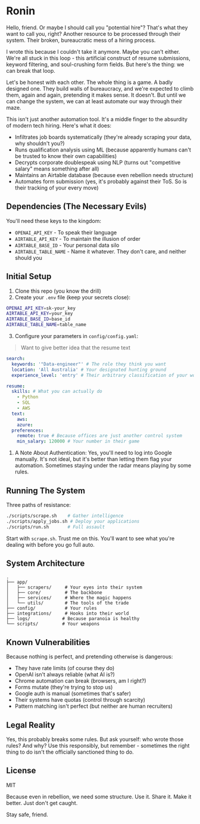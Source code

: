 # Ronin

Hello, friend. Or maybe I should call you "potential hire"? That's what they want to call you, right? Another resource to be processed through their system. Their broken, bureaucratic mess of a hiring process.

I wrote this because I couldn't take it anymore. Maybe you can't either. We're all stuck in this loop - this artificial construct of resume submissions, keyword filtering, and soul-crushing form fields. But here's the thing: we can break that loop.

Let's be honest with each other. The whole thing is a game. A badly designed one. They build walls of bureaucracy, and we're expected to climb them, again and again, pretending it makes sense. It doesn't. But until we can change the system, we can at least automate our way through their maze.

This isn't just another automation tool. It's a middle finger to the absurdity of modern tech hiring. Here's what it does:

- Infiltrates job boards systematically (they're already scraping your data, why shouldn't you?)
- Runs qualification analysis using ML (because apparently humans can't be trusted to know their own capabilities)
- Decrypts corporate doublespeak using NLP (turns out "competitive salary" means something after all)
- Maintains an Airtable database (because even rebellion needs structure)
- Automates form submission (yes, it's probably against their ToS. So is their tracking of your every move)

## Dependencies (The Necessary Evils)

You'll need these keys to the kingdom:

- `OPENAI_API_KEY` - To speak their language
- `AIRTABLE_API_KEY` - To maintain the illusion of order
- `AIRTABLE_BASE_ID` - Your personal data silo
- `AIRTABLE_TABLE_NAME` - Name it whatever. They don't care, and neither should you

## Initial Setup

1. Clone this repo (you know the drill)
2. Create your `.env` file (keep your secrets close):

```bash
OPENAI_API_KEY=sk-your_key
AIRTABLE_API_KEY=your_key
AIRTABLE_BASE_ID=base_id
AIRTABLE_TABLE_NAME=table_name
```

3. Configure your parameters in `config/config.yaml`:

> Want to give better idea that the resume text

```yaml
search:
  keywords: '"Data-engineer"' # The role they think you want
  location: 'All Australia' # Your designated hunting ground
  experience_level: 'entry' # Their arbitrary classification of your worth

resume:
  skills: # What you can actually do
    - Python
    - SQL
    - AWS
  text:
    aws:
    azure:
  preferences:
    remote: true # Because offices are just another control system
    min_salary: 120000 # Your number in their game
```

1. A Note About Authentication:
   Yes, you'll need to log into Google manually. It's not ideal, but it's better than letting them flag your automation. Sometimes staying under the radar means playing by some rules.

## Running The System

Three paths of resistance:

```bash
./scripts/scrape.sh    # Gather intelligence
./scripts/apply_jobs.sh # Deploy your applications
./scripts/run.sh       # Full assault
```

Start with `scrape.sh`. Trust me on this. You'll want to see what you're dealing with before you go full auto.

## System Architecture

```
.
├── app/
│   ├── scrapers/     # Your eyes into their system
│   ├── core/         # The backbone
│   ├── services/     # Where the magic happens
│   └── utils/        # The tools of the trade
├── config/           # Your rules
├── integrations/     # Hooks into their world
├── logs/            # Because paranoia is healthy
└── scripts/         # Your weapons
```

## Known Vulnerabilities

Because nothing is perfect, and pretending otherwise is dangerous:

- They have rate limits (of course they do)
- OpenAI isn't always reliable (what AI is?)
- Chrome automation can break (browsers, am I right?)
- Forms mutate (they're trying to stop us)
- Google auth is manual (sometimes that's safer)
- Their systems have quotas (control through scarcity)
- Pattern matching isn't perfect (but neither are human recruiters)

## Legal Reality

Yes, this probably breaks some rules. But ask yourself: who wrote those rules? And why? Use this responsibly, but remember - sometimes the right thing to do isn't the officially sanctioned thing to do.

## License

MIT

Because even in rebellion, we need some structure. Use it. Share it. Make it better. Just don't get caught.

Stay safe, friend.
